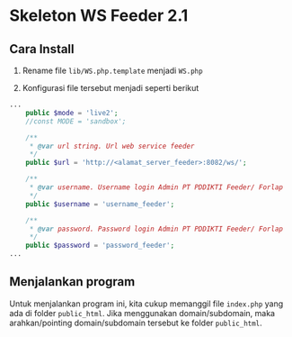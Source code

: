 # Skeleton WS Feeder 2.1

Cara Install
----------------
1. Rename file `lib/WS.php.template` menjadi `WS.php`

2. Konfigurasi file tersebut menjadi seperti berikut
```php
...
	public $mode = 'live2';
	//const MODE = 'sandbox';

	/**
	 * @var url string. Url web service feeder
	 */
	public $url = 'http://<alamat_server_feeder>:8082/ws/';

	/**
	 * @var username. Username login Admin PT PDDIKTI Feeder/ Forlap
	 */
	public $username = 'username_feeder';

	/**
	 * @var password. Password login Admin PT PDDIKTI Feeder/ Forlap
	 */
	public $password = 'password_feeder';
...
```

Menjalankan program
--------------------
Untuk menjalankan program ini, kita cukup memanggil file `index.php` yang ada di folder `public_html`. Jika menggunakan domain/subdomain, maka arahkan/pointing domain/subdomain tersebut ke folder `public_html`.
